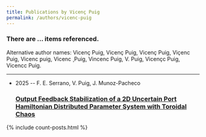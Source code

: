 ```yaml
---
title: Publications by Vicenç Puig
permalink: /authors/vicenc-puig
---
```


<h3 id="number-posts">There are ... items referenced.</h3>
<p id='info-authors'>Alternative author names: Vicenç Puig, Vicenҫ Puig, Vicenç Puig, Viçenc Puig, Vicenc ̧puig, Vicenc ̧ Puig, Vincenc Puig, V. Puig, Vicençc Puig, Vicencc Puig.</p>
<hr />
<ul class="post-list">
<li><span class='post-meta'>2025 -- F. E. Serrano, V. Puig, J. Munoz-Pacheco</span><h3><a class='post-link' href="{{ site.baseurl }}/output-feedback-stabilization-of-a-2d-uncertain-port-hamiltonian-distributed-parameter-system-with-toroidal-chaos">Output Feedback Stabilization of a 2D Uncertain Port Hamiltonian Distributed Parameter System with Toroidal Chaos</a></h3></li>

</ul>
{% include count-posts.html %}
